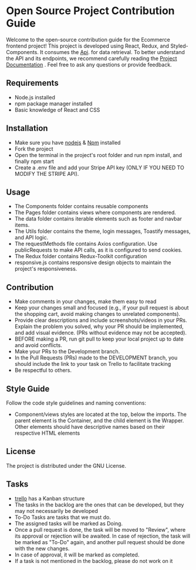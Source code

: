 
# Open Source Project Contribution Guide

Welcome to the open-source contribution guide for the Ecommerce frontend project! This project is developed using React, Redux, and Styled-Components. It consumes the [Api](https://github.com/yamilt351/api-rest). 
for data retrieval. To better understand the API and its endpoints, we recommend carefully reading the [Project Documentation](https://documenter.getpostman.com/view/21643141/2s93sXcaLf#f3eb5112-676b-46c6-89a2-f5dd6b6c0927) . Feel free to ask any questions or provide feedback. 

## Requirements

- Node.js installed
- npm package manager installed
- Basic knowledge of React and CSS


## Installation
- Make sure you have [nodejs](https://nodejs.org/en) & [Npm](https://docs.npmjs.com/downloading-and-installing-node-js-and-npm) installed
- Fork the project
- Open the terminal in the project's root folder and run npm install, and finally npm start
- Create a .env file and add your Stripe API key (ONLY IF YOU NEED TO MODIFY THE STRIPE API).

## Usage
- The Components folder contains reusable components
- The Pages folder contains views where components are rendered.
- The data folder contains iterable elements such as footer and navbar items.
- The Utils folder contains the theme, login messages, Toastify messages, and API logic.
- The requestMethods file contains Axios configuration. Use publicRequests to make API calls, as it is configured to send cookies.
- The Redux folder contains Redux-Toolkit configuration
- responsive.js contains responsive design objects to maintain the project's responsiveness.

## Contribution
- Make comments in your changes, make them easy to read
- Keep your changes small and focused (e.g., if your pull request is about the shopping cart, avoid making changes to unrelated components).
- Provide clear descriptions and include screenshots/videos in your PRs. Explain the problem you solved, why your PR should be implemented, and add visual evidence. (PRs without evidence may not be accepted).
- BEFORE making a PR, run git pull to keep your local project up to date and avoid conflicts.
- Make your PRs to the Development branch.
- In the Pull Requests (PRs) made to the DEVELOPMENT branch, you should include the link to your task on Trello to facilitate tracking
- Be respectful to others.
  
## Style Guide

Follow the code style guidelines and naming conventions:
- Component/views styles are located at the top, below the imports. The parent element is the Container, and the child element is the Wrapper. Other elements should have descriptive names based on their respective HTML elements

## License

The project is distributed under the GNU License.

## Tasks
- [trello](https://trello.com/b/PZR0coVQ/ecomerce-frontend) has a Kanban structure
- The tasks in the backlog are the ones that can be developed, but they may not necessarily be developed
- To-Do Tasks are tasks that we must do.
- The assigned tasks will be marked as Doing.
- Once a pull request is done, the task will be moved to "Review", where its approval or rejection will be awaited. In case of rejection, the task will be marked as "To-Do" again, and another pull request should be done with the new changes.
- In case of approval, it will be marked as completed.
- If a task is not mentioned in the backlog, please do not work on it

